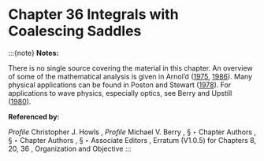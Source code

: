 # Chapter 36 Integrals with Coalescing Saddles

:::{note}
**Notes:**

There is no single source covering the material in this chapter. An overview of some of the mathematical analysis is given in Arnol’d ([1975](./bib/index.html#bib135 "Critical points of smooth functions, and their normal forms"), [1986](./bib/index.html#bib136 "Catastrophe Theory")). Many physical applications can be found in Poston and Stewart ([1978](./bib/P.html#bib1895 "Catastrophe Theory and its Applications")). For applications to wave physics, especially optics, see Berry and Upstill ([1980](./bib/B.html#bib267 "Catastrophe optics: Morphologies of caustics and their diffraction patterns")).

**Referenced by:**

*Profile* Christopher J. Howls , *Profile* Michael V. Berry , § ‣ Chapter Authors , § ‣ Chapter Authors , § ‣ Associate Editors , Erratum (V1.0.5) for Chapters 8, 20, 36 , Organization and Objective
:::
